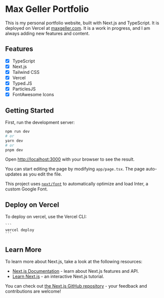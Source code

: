 # Max Geller Portfolio

This is my personal portfolio website, built with Next.js and TypeScript. It is deployed on Vercel at [maxgeller.com](https://https://portfolio-max-geller.vercel.app/). It is a work in progress, and I am always adding new features and content.

## Features

- [x] TypeScript
- [x] Next.js
- [x] Tailwind CSS
- [x] Vercel
- [x] Typed.JS
- [x] ParticlesJS
- [x] FontAwesome Icons

## Getting Started

First, run the development server:

```bash
npm run dev
# or
yarn dev
# or
pnpm dev
```

Open [http://localhost:3000](http://localhost:3000) with your browser to see the result.

You can start editing the page by modifying `app/page.tsx`. The page auto-updates as you edit the file.

This project uses [`next/font`](https://nextjs.org/docs/basic-features/font-optimization) to automatically optimize and load Inter, a custom Google Font.

## Deploy on Vercel

To deploy on vercel, use the Vercel CLI:

    ```
    vercel deploy
    ```

## Learn More

To learn more about Next.js, take a look at the following resources:

- [Next.js Documentation](https://nextjs.org/docs) - learn about Next.js features and API.
- [Learn Next.js](https://nextjs.org/learn) - an interactive Next.js tutorial.

You can check out [the Next.js GitHub repository](https://github.com/vercel/next.js/) - your feedback and contributions are welcome!
